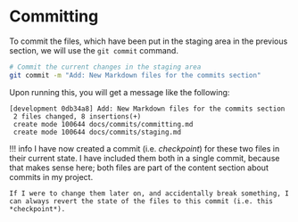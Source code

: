 # Committing

To commit the files, which have been put in the staging area in the previous section, we will use the `git commit` command.

```bash
# Commit the current changes in the staging area
git commit -m "Add: New Markdown files for the commits section"
```

Upon running this, you will get a message like the following:

```termcap
[development 0db34a8] Add: New Markdown files for the commits section
 2 files changed, 8 insertions(+)
 create mode 100644 docs/commits/committing.md
 create mode 100644 docs/commits/staging.md
```

!!! info
    I have now created a commit (i.e. *checkpoint*) for these two files in their current state. I have included them both in a single commit, because that makes sense here; both files are part of the content section about commits in my project.

    If I were to change them later on, and accidentally break something, I can always revert the state of the files to this commit (i.e. this *checkpoint*).
